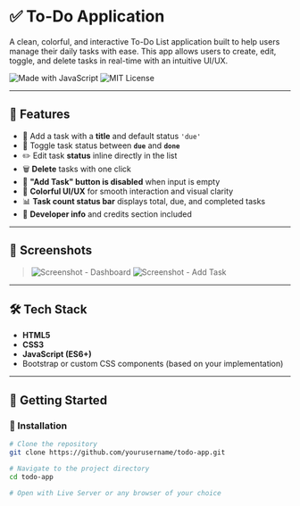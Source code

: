 # ✅ To-Do Application

A clean, colorful, and interactive To-Do List application built to help users manage their daily tasks with ease. This app allows users to create, edit, toggle, and delete tasks in real-time with an intuitive UI/UX.

![Made with JavaScript](https://img.shields.io/badge/Made%20with-JavaScript-yellow?style=for-the-badge)
![MIT License](https://img.shields.io/badge/license-MIT-blue?style=for-the-badge)

---

## 📌 Features

- 📝 Add a task with a **title** and default status `'due'`
- 🔄 Toggle task status between **`due`** and **`done`**
- ✏️ Edit task **status** inline directly in the list
- 🗑️ **Delete** tasks with one click
- 🚫 **"Add Task" button is disabled** when input is empty
- 🎨 **Colorful UI/UX** for smooth interaction and visual clarity
- 📊 **Task count status bar** displays total, due, and completed tasks
- 👤 **Developer info** and credits section included

---

## 🧪 Screenshots


> ![Screenshot - Dashboard](screenshots/dashboard.png)
> ![Screenshot - Add Task](screenshots/add-task.png)

---

## 🛠️ Tech Stack

- **HTML5**
- **CSS3**
- **JavaScript (ES6+)**
- Bootstrap or custom CSS components (based on your implementation)

---

## 🚀 Getting Started

### 🔧 Installation

```bash
# Clone the repository
git clone https://github.com/yourusername/todo-app.git

# Navigate to the project directory
cd todo-app

# Open with Live Server or any browser of your choice


            
  
